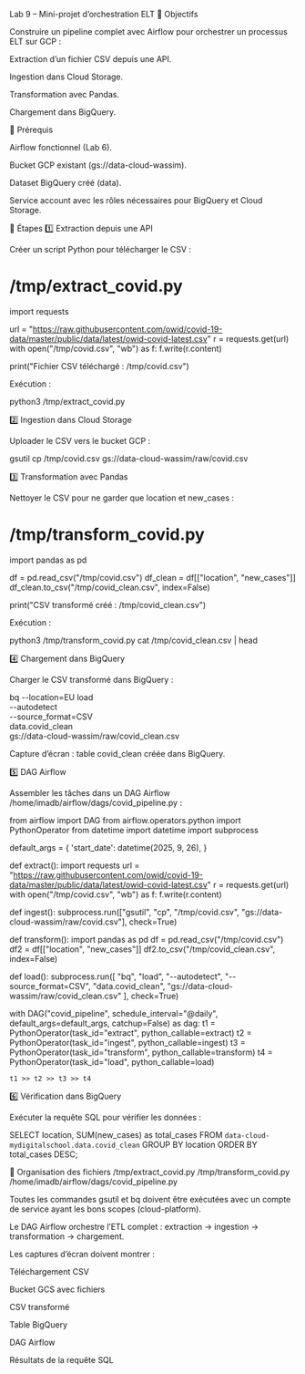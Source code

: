Lab 9 – Mini-projet d’orchestration ELT
🎯 Objectifs

Construire un pipeline complet avec Airflow pour orchestrer un processus ELT sur GCP :

Extraction d’un fichier CSV depuis une API.

Ingestion dans Cloud Storage.

Transformation avec Pandas.

Chargement dans BigQuery.

🔧 Prérequis

Airflow fonctionnel (Lab 6).

Bucket GCP existant (gs://data-cloud-wassim).

Dataset BigQuery créé (data).

Service account avec les rôles nécessaires pour BigQuery et Cloud Storage.

📝 Étapes
1️⃣ Extraction depuis une API

Créer un script Python pour télécharger le CSV :

# /tmp/extract_covid.py
import requests

url = "https://raw.githubusercontent.com/owid/covid-19-data/master/public/data/latest/owid-covid-latest.csv"
r = requests.get(url)
with open("/tmp/covid.csv", "wb") as f:
    f.write(r.content)

print("Fichier CSV téléchargé : /tmp/covid.csv")


Exécution :

python3 /tmp/extract_covid.py



2️⃣ Ingestion dans Cloud Storage

Uploader le CSV vers le bucket GCP :

gsutil cp /tmp/covid.csv gs://data-cloud-wassim/raw/covid.csv




3️⃣ Transformation avec Pandas

Nettoyer le CSV pour ne garder que location et new_cases :

# /tmp/transform_covid.py
import pandas as pd

df = pd.read_csv("/tmp/covid.csv")
df_clean = df[["location", "new_cases"]]
df_clean.to_csv("/tmp/covid_clean.csv", index=False)

print("CSV transformé créé : /tmp/covid_clean.csv")


Exécution :

python3 /tmp/transform_covid.py
cat /tmp/covid_clean.csv | head



4️⃣ Chargement dans BigQuery

Charger le CSV transformé dans BigQuery :

bq --location=EU load \
--autodetect \
--source_format=CSV \
data.covid_clean \
gs://data-cloud-wassim/raw/covid_clean.csv


Capture d’écran : table covid_clean créée dans BigQuery.

5️⃣ DAG Airflow

Assembler les tâches dans un DAG Airflow /home/imadb/airflow/dags/covid_pipeline.py :

from airflow import DAG
from airflow.operators.python import PythonOperator
from datetime import datetime
import subprocess

default_args = {
    'start_date': datetime(2025, 9, 26),
}

def extract():
    import requests
    url = "https://raw.githubusercontent.com/owid/covid-19-data/master/public/data/latest/owid-covid-latest.csv"
    r = requests.get(url)
    with open("/tmp/covid.csv", "wb") as f:
        f.write(r.content)

def ingest():
    subprocess.run(["gsutil", "cp", "/tmp/covid.csv", "gs://data-cloud-wassim/raw/covid.csv"], check=True)

def transform():
    import pandas as pd
    df = pd.read_csv("/tmp/covid.csv")
    df2 = df[["location", "new_cases"]]
    df2.to_csv("/tmp/covid_clean.csv", index=False)

def load():
    subprocess.run([
        "bq", "load", "--autodetect", "--source_format=CSV",
        "data.covid_clean", "gs://data-cloud-wassim/raw/covid_clean.csv"
    ], check=True)

with DAG("covid_pipeline", schedule_interval="@daily", default_args=default_args, catchup=False) as dag:
    t1 = PythonOperator(task_id="extract", python_callable=extract)
    t2 = PythonOperator(task_id="ingest", python_callable=ingest)
    t3 = PythonOperator(task_id="transform", python_callable=transform)
    t4 = PythonOperator(task_id="load", python_callable=load)

    t1 >> t2 >> t3 >> t4




6️⃣ Vérification dans BigQuery

Exécuter la requête SQL pour vérifier les données :

SELECT location, SUM(new_cases) as total_cases
FROM `data-cloud-mydigitalschool.data.covid_clean`
GROUP BY location
ORDER BY total_cases DESC;




📁 Organisation des fichiers
/tmp/extract_covid.py
/tmp/transform_covid.py
/home/imadb/airflow/dags/covid_pipeline.py



Toutes les commandes gsutil et bq doivent être exécutées avec un compte de service ayant les bons scopes (cloud-platform).

Le DAG Airflow orchestre l’ETL complet : extraction → ingestion → transformation → chargement.

Les captures d’écran doivent montrer :

Téléchargement CSV

Bucket GCS avec fichiers

CSV transformé

Table BigQuery

DAG Airflow

Résultats de la requête SQL
